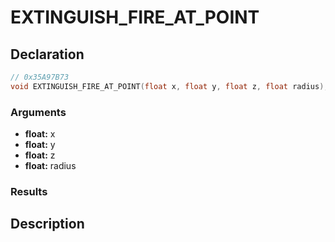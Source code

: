 # EXTINGUISH_FIRE_AT_POINT

## Declaration
```cpp
// 0x35A97B73
void EXTINGUISH_FIRE_AT_POINT(float x, float y, float z, float radius);
```

### Arguments
- **float:** x
- **float:** y
- **float:** z
- **float:** radius

### Results

## Description

